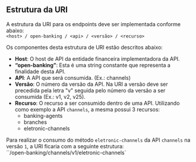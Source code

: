 ## Estrutura da URI

A estrutura da URI para os endpoints deve ser implementada conforme abaixo:  
`<host> / open-banking / <api> / <versão> / <recurso>`

Os componentes desta estrutura de URI estão descritos abaixo:

* **Host**: O host de API da entidade financeira implementadora da API.
* **“open-banking”**: Esta é uma string constante que representa a finalidade desta API.
* **API**: A API que será consumida. (Ex.: channels)
* **Versão**: O número da versão da API. Na URI a versão deve ser precedida pela letra "v" seguida pelo número da versão a ser consumida (Ex.: v1, v2, v25).
* **Recurso**: O recurso a ser consumido dentro de uma API. Utilizando como exemplo a API `channels`, a mesma possui 3 recursos:
    - banking-agents
    - branches
    - eletronic-channels

Para realizar o consumo do método `eletronic-channels` da API `channels` na versão `1`, a URI ficaria com a seguinte estrutura:  
``<host>/open-banking/channels/v1/eletronic-channels`